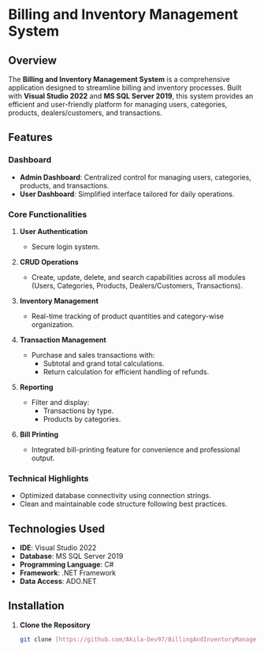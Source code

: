 # Billing and Inventory Management System

## Overview

The **Billing and Inventory Management System** is a comprehensive application designed to streamline billing and inventory processes. Built with **Visual Studio 2022** and **MS SQL Server 2019**, this system provides an efficient and user-friendly platform for managing users, categories, products, dealers/customers, and transactions.

## Features

### Dashboard
- **Admin Dashboard**: Centralized control for managing users, categories, products, and transactions.
- **User Dashboard**: Simplified interface tailored for daily operations.

### Core Functionalities
1. **User Authentication**
   - Secure login system.

2. **CRUD Operations**
   - Create, update, delete, and search capabilities across all modules (Users, Categories, Products, Dealers/Customers, Transactions).

3. **Inventory Management**
   - Real-time tracking of product quantities and category-wise organization.

4. **Transaction Management**
   - Purchase and sales transactions with:
     - Subtotal and grand total calculations.
     - Return calculation for efficient handling of refunds.

5. **Reporting**
   - Filter and display:
     - Transactions by type.
     - Products by categories.

6. **Bill Printing**
   - Integrated bill-printing feature for convenience and professional output.

### Technical Highlights
- Optimized database connectivity using connection strings.
- Clean and maintainable code structure following best practices.

## Technologies Used
- **IDE**: Visual Studio 2022  
- **Database**: MS SQL Server 2019  
- **Programming Language**: C#  
- **Framework**: .NET Framework  
- **Data Access**: ADO.NET  

## Installation

1. **Clone the Repository**
   ```bash
   git clone [https://github.com/Akila-Dev97/BillingAndInventoryManagement.git]
